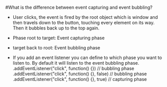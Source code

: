 #What is the difference between event capturing and event bubbling?

* User clicks, the event is fired by the root object which is window and then travels down to the button, touching 
every element on its way. Then it bubbles back up to the top again.
* Phase root to target: Event capturing phase
* target back to root: Event bubbling phase

* If you add an event listener you can define to which phase you want to listen to. By default it will listen to the 
event bubbling phase.
<element>.addEventListener("click", function() {}) // bubbling phase
<element>.addEventListener("click", function() {}, false) // bubbling phase
<element>.addEventListener("click", function() {}, true) // capturing phase